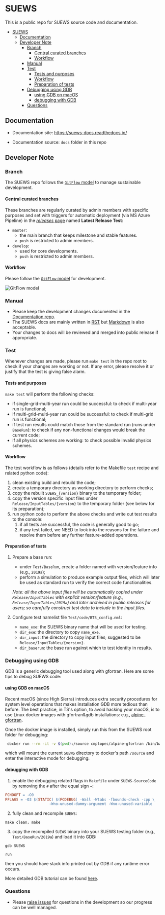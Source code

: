 # SUEWS

This is a public repo for SUEWS source code and documentation.



- [SUEWS](#suews)
  - [Documentation](#documentation)
  - [Developer Note](#developer-note)
    - [Branch](#branch)
      - [Central curated branches](#central-curated-branches)
      - [Workflow](#workflow)
    - [Manual](#manual)
    - [Test](#test)
      - [Tests and purposes](#tests-and-purposes)
      - [Workflow](#workflow-1)
      - [Preparation of tests](#preparation-of-tests)
    - [Debugging using GDB](#debugging-using-gdb)
      - [using GDB on macOS](#using-gdb-on-macos)
      - [debugging with GDB](#debugging-with-gdb)
    - [Questions](#questions)


## Documentation

* Documentation site: <https://suews-docs.readthedocs.io/>

* Documentation source: `docs` folder in this repo

## Developer Note

### Branch

The SUEWS repo follows the [`GitFlow` model](https://nvie.com/posts/a-successful-git-branching-model/) to manage sustainable development.

#### Central curated branches
These branches are regularly curated by admin members with specific purposes and set with triggers for automatic deployment (via MS Azure Pipeline) in the [*releases* page](https://github.com/Urban-Meteorology-Reading/SUEWS/releases) named **Latest Release Test**:

* `master`:
  * the main branch that keeps milestone and stable features.
  * `push` is restricted to admin members.
* `develop`:
  * used for core developments.
  * `push` is restricted to admin members.


#### Workflow

Please follow the [`GitFlow` model](https://nvie.com/posts/a-successful-git-branching-model/) for development.

![`GitFlow` model](https://nvie.com/img/git-model@2x.png)



### Manual

* Please keep the development changes documented in the [Documentation repo](https://github.com/Urban-Meteorology-Reading/SUEWS-Docs).
* The SUEWS docs are mainly written in [RST](http://www.sphinx-doc.org/en/master/usage/restructuredtext/basics.html) but [Markdown](https://guides.github.com/features/mastering-markdown/) is also acceptable.
* Your changes to docs will be reviewed and merged into public release if appropriate.

### Test

Whenever changes are made, please run `make test` in the repo root to check if your changes are working or not.
If any error, please resolve it or justify that the test is giving false alarm.

#### Tests and purposes
`make test` will perform the following checks:

- if single-grid-multi-year run could be successful: to check if multi-year run is functional;
- if multi-grid-multi-year run could be successful: to check if multi-grid run is functional;
- if test run results could match those from the standard run (runs under `BaseRun`): to check if any non-functional changes would break the current code;
- if all physics schemes are working: to check possible invalid physics schemes.

#### Workflow
The test workflow is as follows (details refer to the Makefile `test` recipe and related python code):

1. clean existing build and rebuild the code;
2. create a temporary directory as working directory to perform checks;
3. copy the rebuilt `SUEWS_{version}` binary to the temporary folder;
4. copy the version specific input files under `Release/InputTables/{version}` to the temporary folder (see below for its preparation);
5. run python code to perform the above checks and write out test results to the console:
   1. if all tests are successful, the code is generally good to go;
   2. if any test failed, we NEED to look into the reasons for the failure and resolve them before any further feature-added operations.

#### Preparation of tests

1. Prepare a base run:
   - under `Test/BaseRun`, create a folder named with version/feature info (e.g., `2019a`);
   - perform a simulation to produce example output files, which will later be used as standard run to verify the correct code functionalities.

   *Note: all the above input files will be automatically copied under `Release/InputTables` with explicit version/feature (e.g., `Release/InputTables/2019a`) and later archived in public releases for users; so carefully construct test data to include in the input files.*
2. Configure test namelist file `Test/code/BTS_config.nml`:

   - `name_exe`: the SUEWS binary name that will be used for testing.
   - `dir_exe`: the directory to copy `name_exe`.
   - `dir_input`: the directory to copy input files; suggested to be `Release/InputTables/{version}`.
   - `dir_baserun`: the base run against which to test identity in results.

### Debugging using GDB

GDB is a generic debugging tool used along with gfortran.
Here are some tips to debug SUEWS code:

#### using GDB on macOS

Recent macOS (since High Sierra) introduces extra security procedures for system level operations that makes installation GDB more tedious than before.
The best practice, in TS's option, to avoid hacking your macOS, is to use Linux docker images with gfortran&gdb installations: e.g., [alpine-gfortran](https://github.com/cmplopes/alpine-gfortran).

Once the docker image is installed, simply run this from the SUEWS root folder for debugging:

```bash
 docker run --rm -it -v $(pwd):/source cmplopes/alpine-gfortran /bin/bash

```
 which will mount the current `SUEWS` directory to docker's path `/source` and enter the interactive mode for debugging.




#### debugging with GDB

1. enable the debugging related flags in `Makefile` under `SUEWS-SourceCode` by removing the `#` after the equal sign `=`:

```makefile
FCNOOPT = -O0
FFLAGS = -O3 $(STATIC) $(FCDEBUG) -Wall -Wtabs -fbounds-check -cpp \
					-Wno-unused-dummy-argument -Wno-unused-variable
```

2. fully clean and recompile `SUEWS`:
```
make clean; make
```

3. copy the recompiled `SUEWS` binary into your SUEWS testing folder (e.g., `Test/BaseRun/2019a`) and load it into GDB:

```
gdb SUEWS

run

```
then you should have stack info printed out by GDB if any runtime error occurs.

More detailed GDB tutorial can be found [here](https://github.com/jackrosenthal/gdb-tutorial/blob/master/notes.pdf).



### Questions

* Please [raise issues](https://github.com/Urban-Meteorology-Reading/SUEWS/issues/new) for questions in the development so our progress can be well managed.

